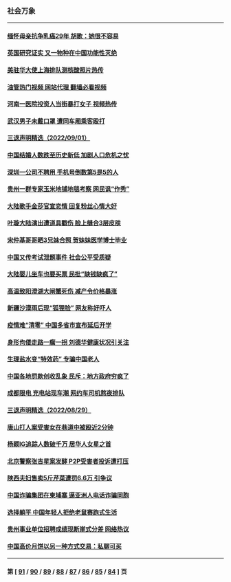 ### 社会万象
---
#### [缅怀母亲抗争乳癌29年 胡歌：她很不容易](../../pages/ncid282/n13816451.md?09030845) 
#### [英国研究证实 又一物种在中国功能性灭绝](../../pages/ncid282/n13816431.md?09030845) 
#### [美驻华大使上海排队测核酸照片热传](../../pages/ncid282/n13816123.md?09030845) 
#### [油管热门视频 网站代理 翻墙必看视频](http://209.222.30.114:81/youtube.html?09030845)
#### [河南一医院投资人当街暴打女子 视频热传](../../pages/ncid282/n13816181.md?09030845) 
#### [武汉男子未戴口罩 遭同车厢乘客殴打](../../pages/ncid282/n13816031.md?09030845) 
#### [三退声明精选（2022/09/01）](../../pages/ncid282/n13815853.md?09030845) 
#### [中国结婚人数跌至历史新低 加剧人口危机之忧](../../pages/ncid282/n13815623.md?09030845) 
#### [深圳一公司不聘用 手机号倒数第5是5的人](../../pages/ncid282/n13815347.md?09030845) 
#### [贵州一群专家玉米地铺地毯考察 网民讽“作秀”](../../pages/ncid282/n13815321.md?09030845) 
#### [大陆歌手金莎官宣恋情 回复粉丝心情大好](../../pages/ncid282/n13814945.md?09030845) 
#### [叶璇大陆演出遭道具戳伤 脸上缝合3层皮肤](../../pages/ncid282/n13814876.md?09030845) 
#### [宋仲基哥哥晒3兄妹合照 贺妹妹医学博士毕业](../../pages/ncid282/n13814905.md?09030845) 
#### [中国又传考试泄题事件 社会公平受质疑](../../pages/ncid282/n13814886.md?09030845) 
#### [大陆婴儿坐车也要买票 民批“缺钱缺疯了”](../../pages/ncid282/n13814495.md?09030845) 
#### [高温致阳澄湖大闸蟹死伤 减产令价格暴涨](../../pages/ncid282/n13814493.md?09030845) 
#### [新疆沙漠雨后现“狐狸脸” 网友称好吓人](../../pages/ncid282/n13814455.md?09030845) 
#### [疫情难“清零” 中国多省市宣布延后开学](../../pages/ncid282/n13814352.md?09030845) 
#### [身形佝偻走路一瘸一拐 刘德华健康状况引关注](../../pages/ncid282/n13814097.md?09030845) 
#### [生理盐水变“特效药” 专骗中国老人](../../pages/ncid282/n13813910.md?09030845) 
#### [中国各地罚款创收乱象 民斥：地方政府穷疯了](../../pages/ncid282/n13813735.md?09030845) 
#### [成都限电 充电站现车潮 网约车司机熬夜排队](../../pages/ncid282/n13813654.md?09030845) 
#### [三退声明精选（2022/08/29）](../../pages/ncid282/n13813459.md?09030845) 
#### [唐山打人案受害女在巷道中被殴近2分钟](../../pages/ncid282/n13812913.md?09030845) 
#### [杨颖IG追踪人数破千万 居华人女星之首](../../pages/ncid282/n13812465.md?09030845) 
#### [北京警察张吉星案发酵 P2P受害者投诉遭打压](../../pages/ncid282/n13812375.md?09030845) 
#### [陕西夫妇售卖5斤芹菜遭罚6.6万 引争议](../../pages/ncid282/n13811679.md?09030845) 
#### [中国诈骗集团在柬埔寨 逼亚洲人电话诈骗同胞](../../pages/ncid282/n13811627.md?09030845) 
#### [选择躺平 中国年轻人拒绝老鼠赛跑式生活](../../pages/ncid282/n13811578.md?09030845) 
#### [贵州事业单位招聘成绩现断崖式分差 网络热议](../../pages/ncid282/n13811460.md?09030845) 
#### [中国高价月饼以另一种方式交易：私聊可买](../../pages/ncid282/n13811337.md?09030845) 

---
#### 第 [ [91](./91.md?09030845) / [90](./90.md?09030845) / [89](./89.md?09030845) / [88](./88.md?09030845) / [87](./87.md?09030845) / [86](./86.md?09030845) / [85](./85.md?09030845) / [84](./84.md?09030845) ] 页
